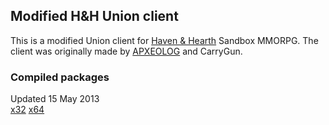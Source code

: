 ## Modified H&H Union client ##

This is a modified Union client for [Haven & Hearth](http://www.havenandhearth.com/) Sandbox MMORPG.
The client was originally made by [APXEOLOG](https://github.com/APXEOLOG) and CarryGun.

### Compiled packages ###

Updated 15 May 2013    
[x32](https://mega.co.nz/#!6QYHzZAK!B0UFbm8tb0FY9DMITcinZWM3dAE9zMs0JHwu3CQcIlo)
[x64](https://mega.co.nz/#!uFgiXIJK!SpELGkgeIbvwpIsrTRcZaAhNucEb6AeXi_8ayUVeSaw)
